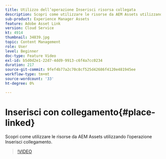 ```yaml
---
title: Utilizzo dell’operazione Inserisci risorsa collegata
description: Scopri come utilizzare le risorse da AEM Assets utilizzando l’operazione Inserisci collegamento.
sub-product: Experience Manager Assets
feature: Adobe Asset Link
version: Cloud Service
kt: 4914
thumbnail: 34839.jpg
topic: Content Management
role: User
level: Beginner
doc-type: Feature Video
exl-id: b5d0d2e1-22d7-4dd9-9913-c6f4a7cc0234
duration: 217
source-git-commit: 9fef4b77a2c70c8cf525d42686f4120e481945ee
workflow-type: tm+mt
source-wordcount: '33'
ht-degree: 0%

---
```


# Inserisci con collegamento{#place-linked}

Scopri come utilizzare le risorse da AEM Assets utilizzando l’operazione Inserisci collegamento.

>[!VIDEO](https://video.tv.adobe.com/v/34839?quality=12&learn=on)
